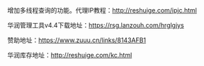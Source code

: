 增加多线程查询的功能。代理IP教程：http://reshuige.com/ipjc.html

华润管理工具v4.4下载地址：https://rsg.lanzouh.com/hrglgjys

赞助地址：https://www.zuuu.cn/links/8143AFB1

华润库存地址：http://reshuige.com/kc.html
